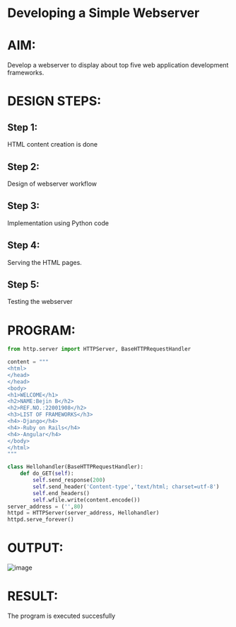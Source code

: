 # Developing a Simple Webserver

# AIM:

Develop a webserver to display about top five web application development frameworks.

# DESIGN STEPS:

## Step 1:

HTML content creation is done

## Step 2:

Design of webserver workflow

## Step 3:

Implementation using Python code

## Step 4:

Serving the HTML pages.

## Step 5:

Testing the webserver

# PROGRAM:
```python
from http.server import HTTPServer, BaseHTTPRequestHandler

content = """
<html>
</head>
</head>
<body>
<h1>WELCOME</h1>
<h2>NAME:Bejin B</h2>
<h2>REF.NO.:22001908</h2>
<h3>LIST OF FRAMEWORKS</h3>
<h4>-Django</h4>
<h4>-Ruby on Rails</h4>
<h4>-Angular</h4>
</body>
</html>
"""

class Hellohandler(BaseHTTPRequestHandler):
    def do_GET(self):
        self.send_response(200)
        self.send_header('Content-type','text/html; charset=utf-8')
        self.end_headers()
        self.wfile.write(content.encode())
server_address = ('',80)
httpd = HTTPServer(server_address, Hellohandler)
httpd.serve_forever()
```

# OUTPUT:
![image](https://user-images.githubusercontent.com/118367518/213646637-cb1885bd-5b02-4ba1-ab4a-afc6f59a640f.png)


# RESULT:

The program is executed succesfully
